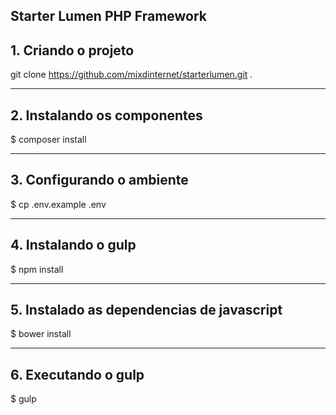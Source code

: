 ## Starter Lumen PHP Framework

## 1. Criando o projeto

git clone https://github.com/mixdinternet/starterlumen.git .

-----------

## 2. Instalando os componentes

$ composer install

-----------

## 3. Configurando o ambiente

$ cp .env.example .env

-----------

## 4. Instalando o gulp

$ npm install

-----------

## 5. Instalado as dependencias de javascript

$ bower install

-----------

## 6. Executando o gulp

$ gulp
